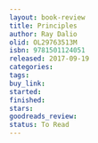 ```yaml
---
layout: book-review
title: Principles
author: Ray Dalio
olid: OL29763513M
isbn: 9781501124051
released: 2017-09-19
categories: 
tags: 
buy_link: 
started: 
finished: 
stars: 
goodreads_review: 
status: To Read
---
```

